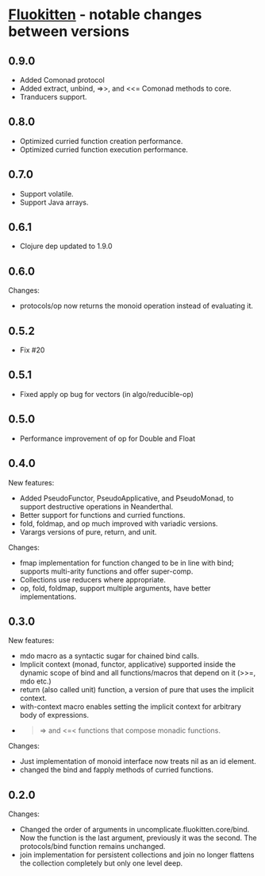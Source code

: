 # [Fluokitten](http://fluokitten.uncomplicate.org) - notable changes between versions

## 0.9.0

* Added Comonad protocol
* Added extract, unbind, =>>, and <<= Comonad methods to core.
* Tranducers support.

## 0.8.0

* Optimized curried function creation performance.
* Optimized curried function execution performance.

## 0.7.0

* Support volatile.
* Support Java arrays.

## 0.6.1

* Clojure dep updated to 1.9.0

## 0.6.0

Changes:
* protocols/op now returns the monoid operation instead of evaluating it.

## 0.5.2

* Fix #20

## 0.5.1

* Fixed apply op bug for vectors (in algo/reducible-op)

## 0.5.0

* Performance improvement of op for Double and Float

## 0.4.0

New features:

* Added PseudoFunctor, PseudoApplicative, and PseudoMonad, to support destructive operations in Neanderthal.
* Better support for functions and curried functions.
* fold, foldmap, and op much improved with variadic versions.
* Varargs versions of pure, return, and unit.

Changes:

* fmap implementation for function changed to be in line with bind; supports multi-arity functions and offer super-comp.
* Collections use reducers where appropriate.
* op, fold, foldmap, support multiple arguments, have better implementations.

## 0.3.0

New features:

* mdo macro as a syntactic sugar for chained bind calls.
* Implicit context (monad, functor, applicative) supported inside the dynamic scope of bind and all functions/macros that depend on it (>>=, mdo etc.)
* return (also called unit) function, a version of pure that uses the implicit context.
* with-context macro enables setting the implicit context for arbitrary body of expressions.
* >=> and <=< functions that compose monadic functions.

Changes:

* Just implementation of monoid interface now treats nil as an id element.
* changed the bind and fapply methods of curried functions.

## 0.2.0

Changes:

* Changed the order of arguments in uncomplicate.fluokitten.core/bind. Now the function is the last argument, previously it was the second. The protocols/bind function remains unchanged.
* join implementation for persistent collections and join no longer flattens the collection completely but only one level deep.
